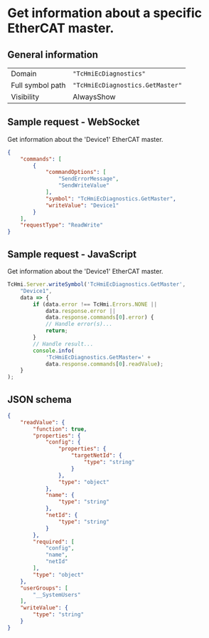 # Get information about a specific EtherCAT master.

## General information

|  |  |
| - | - |
| Domain | `"TcHmiEcDiagnostics"` |
| Full symbol path | `"TcHmiEcDiagnostics.GetMaster"` |
| Visibility | AlwaysShow |

## Sample request - WebSocket

Get information about the 'Device1' EtherCAT master.
```json
{
    "commands": [
        {
            "commandOptions": [
                "SendErrorMessage",
                "SendWriteValue"
            ],
            "symbol": "TcHmiEcDiagnostics.GetMaster",
            "writeValue": "Device1"
        }
    ],
    "requestType": "ReadWrite"
}
```

## Sample request - JavaScript

Get information about the 'Device1' EtherCAT master.
```javascript
TcHmi.Server.writeSymbol('TcHmiEcDiagnostics.GetMaster',
    "Device1",
    data => {
        if (data.error !== TcHmi.Errors.NONE ||
            data.response.error ||
            data.response.commands[0].error) {
            // Handle error(s)...
            return;
        }
        // Handle result...
        console.info(
            'TcHmiEcDiagnostics.GetMaster=' +
            data.response.commands[0].readValue);
    }
);
```

## JSON schema

```json
{
    "readValue": {
        "function": true,
        "properties": {
            "config": {
                "properties": {
                    "targetNetId": {
                        "type": "string"
                    }
                },
                "type": "object"
            },
            "name": {
                "type": "string"
            },
            "netId": {
                "type": "string"
            }
        },
        "required": [
            "config",
            "name",
            "netId"
        ],
        "type": "object"
    },
    "userGroups": [
        "__SystemUsers"
    ],
    "writeValue": {
        "type": "string"
    }
}
```
